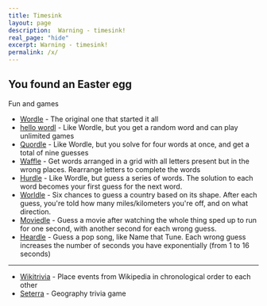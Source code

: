 ```yaml
---
title: Timesink
layout: page 
description:  Warning - timesink! 
real_page: "hide" 
excerpt: Warning - timesink! 
permalink: /x/ 
---
```


## You found an Easter egg

Fun and games

* [Wordle](https://www.nytimes.com/games/wordle/index.html) - The original one that started it all
* [hello wordl](https://hellowordl.net/) - Like Wordle, but you get a random word and can play unlimited games
* [Quordle](https://www.quordle.com/#/) - Like Wordle, but you solve for four words at once, and get a total of nine guesses
* [Waffle](https://www.quordle.com/#/) - Get words arranged in a grid with all letters present but in the wrong places. Rearrange letters to complete the words
* [Hurdle](https://www.arkadium.com/games/hurdle/) - Like Wordle, but guess a series of words. The solution to each word becomes your first guess for the next word. 
* [Worldle](https://worldle.teuteuf.fr/) - Six chances to guess a country based on its shape.  After each guess, you're told how many miles/kilometers you're off, and on what direction.
* [Moviedle](https://www.moviedle.app/) - Guess a movie after watching the whole thing sped up to run for one second, with another second for each wrong guess.
* [Heardle](https://www.heardle.app/) - Guess a pop song, like Name that Tune. Each wrong guess increases the number of seconds you have exponentially (from 1 to 16 seconds)

---

* [Wikitrivia](https://wikitrivia.tomjwatson.com/) - Place events from Wikipedia in chronological order to each other
* [Seterra](https://www.seterra.com/) - Geography trivia game
